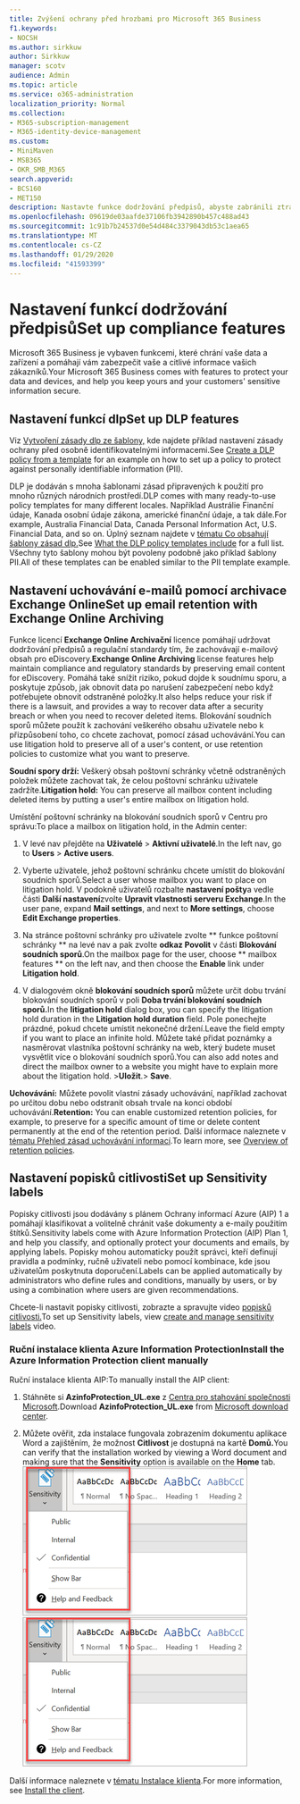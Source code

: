 ```yaml
---
title: Zvýšení ochrany před hrozbami pro Microsoft 365 Business
f1.keywords:
- NOCSH
ms.author: sirkkuw
author: Sirkkuw
manager: scotv
audience: Admin
ms.topic: article
ms.service: o365-administration
localization_priority: Normal
ms.collection:
- M365-subscription-management
- M365-identity-device-management
ms.custom:
- MiniMaven
- MSB365
- OKR_SMB_M365
search.appverid:
- BCS160
- MET150
description: Nastavte funkce dodržování předpisů, abyste zabránili ztrátě dat a popisek citlivých dat.
ms.openlocfilehash: 09619de03aafde37106fb3942890b457c488ad43
ms.sourcegitcommit: 1c91b7b24537d0e54d484c3379043db53c1aea65
ms.translationtype: MT
ms.contentlocale: cs-CZ
ms.lasthandoff: 01/29/2020
ms.locfileid: "41593399"
---
```

# <a name="set-up-compliance-features"></a><span data-ttu-id="1c954-103">Nastavení funkcí dodržování předpisů</span><span class="sxs-lookup"><span data-stu-id="1c954-103">Set up compliance features</span></span>

<span data-ttu-id="1c954-104">Microsoft 365 Business je vybaven funkcemi, které chrání vaše data a zařízení a pomáhají vám zabezpečit vaše a citlivé informace vašich zákazníků.</span><span class="sxs-lookup"><span data-stu-id="1c954-104">Your Microsoft 365 Business comes with features to protect your data and devices, and help you keep yours and your customers' sensitive information secure.</span></span>

## <a name="set-up-dlp-features"></a><span data-ttu-id="1c954-105">Nastavení funkcí dlp</span><span class="sxs-lookup"><span data-stu-id="1c954-105">Set up DLP features</span></span>

<span data-ttu-id="1c954-106">Viz [Vytvoření zásady dlp ze šablony,](https://support.office.com/article/59414438-99f5-488b-975c-5023f2254369) kde najdete příklad nastavení zásady ochrany před osobně identifikovatelnými informacemi.</span><span class="sxs-lookup"><span data-stu-id="1c954-106">See [Create a DLP policy from a template](https://support.office.com/article/59414438-99f5-488b-975c-5023f2254369) for an example on how to set up a policy to protect against personally identifiable information (PII).</span></span> 
  
<span data-ttu-id="1c954-107">DLP je dodáván s mnoha šablonami zásad připravených k použití pro mnoho různých národních prostředí.</span><span class="sxs-lookup"><span data-stu-id="1c954-107">DLP comes with many ready-to-use policy templates for many different locales.</span></span> <span data-ttu-id="1c954-108">Například Austrálie Finanční údaje, Kanada osobní údaje zákona, americké finanční údaje, a tak dále.</span><span class="sxs-lookup"><span data-stu-id="1c954-108">For example, Australia Financial Data, Canada Personal Information Act, U.S. Financial Data, and so on.</span></span> <span data-ttu-id="1c954-109">Úplný seznam najdete v [tématu Co obsahují šablony zásad dlp.](https://support.office.com/article/c2e588d3-8f4f-4937-a286-8c399f28953a)</span><span class="sxs-lookup"><span data-stu-id="1c954-109">See [What the DLP policy templates include](https://support.office.com/article/c2e588d3-8f4f-4937-a286-8c399f28953a) for a full list.</span></span> <span data-ttu-id="1c954-110">Všechny tyto šablony mohou být povoleny podobně jako příklad šablony PII.</span><span class="sxs-lookup"><span data-stu-id="1c954-110">All of these templates can be enabled similar to the PII template example.</span></span> 
  
## <a name="set-up-email-retention-with-exchange-online-archiving"></a><span data-ttu-id="1c954-111">Nastavení uchovávání e-mailů pomocí archivace Exchange Online</span><span class="sxs-lookup"><span data-stu-id="1c954-111">Set up email retention with Exchange Online Archiving</span></span>

 <span data-ttu-id="1c954-112">Funkce licencí **Exchange Online Archivační** licence pomáhají udržovat dodržování předpisů a regulační standardy tím, že zachovávají e-mailový obsah pro eDiscovery.</span><span class="sxs-lookup"><span data-stu-id="1c954-112">**Exchange Online Archiving** license features help maintain compliance and regulatory standards by preserving email content for eDiscovery.</span></span> <span data-ttu-id="1c954-113">Pomáhá také snížit riziko, pokud dojde k soudnímu sporu, a poskytuje způsob, jak obnovit data po narušení zabezpečení nebo když potřebujete obnovit odstraněné položky.</span><span class="sxs-lookup"><span data-stu-id="1c954-113">It also helps reduce your risk if there is a lawsuit, and provides a way to recover data after a security breach or when you need to recover deleted items.</span></span> <span data-ttu-id="1c954-114">Blokování soudních sporů můžete použít k zachování veškerého obsahu uživatele nebo k přizpůsobení toho, co chcete zachovat, pomocí zásad uchovávání.</span><span class="sxs-lookup"><span data-stu-id="1c954-114">You can use litigation hold to preserve all of a user's content, or use retention policies to customize what you want to preserve.</span></span>
  
<span data-ttu-id="1c954-115">**Soudní spory drží:** Veškerý obsah poštovní schránky včetně odstraněných položek můžete zachovat tak, že celou poštovní schránku uživatele zadržíte.</span><span class="sxs-lookup"><span data-stu-id="1c954-115">**Litigation hold:** You can preserve all mailbox content including deleted items by putting a user's entire mailbox on litigation hold.</span></span> 
    
<span data-ttu-id="1c954-116">Umístění poštovní schránky na blokování soudních sporů v Centru pro správu:</span><span class="sxs-lookup"><span data-stu-id="1c954-116">To place a mailbox on litigation hold, in the Admin center:</span></span>
    
1. <span data-ttu-id="1c954-117">V levé nav přejděte na **Uživatelé** \> **Aktivní uživatelé**.</span><span class="sxs-lookup"><span data-stu-id="1c954-117">In the left nav, go to **Users** \> **Active users**.</span></span>
    
2. <span data-ttu-id="1c954-118">Vyberte uživatele, jehož poštovní schránku chcete umístit do blokování soudních sporů.</span><span class="sxs-lookup"><span data-stu-id="1c954-118">Select a user whose mailbox you want to place on litigation hold.</span></span> <span data-ttu-id="1c954-119">V podokně uživatelů rozbalte **nastavení pošty**a vedle části **Další nastavení**zvolte **Upravit vlastnosti serveru Exchange**.</span><span class="sxs-lookup"><span data-stu-id="1c954-119">In the user pane, expand **Mail settings**, and next to **More settings**, choose **Edit Exchange properties**.</span></span>
    
3. <span data-ttu-id="1c954-120">Na stránce poštovní schránky pro uživatele zvolte \*\* funkce poštovní schránky \*\* na levé nav a pak zvolte **odkaz Povolit** v části **Blokování soudních sporů**.</span><span class="sxs-lookup"><span data-stu-id="1c954-120">On the mailbox page for the user, choose \*\* mailbox features \*\* on the left nav, and then choose the **Enable** link under **Litigation hold**.</span></span>
    
4. <span data-ttu-id="1c954-121">V dialogovém okně **blokování soudních sporů** můžete určit dobu trvání blokování soudních sporů v poli **Doba trvání blokování soudních sporů.**</span><span class="sxs-lookup"><span data-stu-id="1c954-121">In the **litigation hold** dialog box, you can specify the litigation hold duration in the **Litigation hold duration** field.</span></span> <span data-ttu-id="1c954-122">Pole ponechejte prázdné, pokud chcete umístit nekonečné držení.</span><span class="sxs-lookup"><span data-stu-id="1c954-122">Leave the field empty if you want to place an infinite hold.</span></span> <span data-ttu-id="1c954-123">Můžete také přidat poznámky a nasměrovat vlastníka poštovní schránky na web, který budete muset vysvětlit více o blokování soudních sporů.</span><span class="sxs-lookup"><span data-stu-id="1c954-123">You can also add notes and direct the mailbox owner to a website you might have to explain more about the litigation hold.</span></span> <span data-ttu-id="1c954-124">\>**Uložit**.</span><span class="sxs-lookup"><span data-stu-id="1c954-124">\> **Save**.</span></span>
    
<span data-ttu-id="1c954-125">**Uchovávání:** Můžete povolit vlastní zásady uchovávání, například zachovat po určitou dobu nebo odstranit obsah trvale na konci období uchovávání.</span><span class="sxs-lookup"><span data-stu-id="1c954-125">**Retention:** You can enable customized retention policies, for example, to preserve for a specific amount of time or delete content permanently at the end of the retention period.</span></span> <span data-ttu-id="1c954-126">Další informace naleznete v [tématu Přehled zásad uchovávání informací](https://support.office.com/article/5e377752-700d-4870-9b6d-12bfc12d2423).</span><span class="sxs-lookup"><span data-stu-id="1c954-126">To learn more, see [Overview of retention policies](https://support.office.com/article/5e377752-700d-4870-9b6d-12bfc12d2423).</span></span>

## <a name="set-up-sensitivity-labels"></a><span data-ttu-id="1c954-127">Nastavení popisků citlivosti</span><span class="sxs-lookup"><span data-stu-id="1c954-127">Set up Sensitivity labels</span></span>

<span data-ttu-id="1c954-128">Popisky citlivosti jsou dodávány s plánem Ochrany informací Azure (AIP) 1 a pomáhají klasifikovat a volitelně chránit vaše dokumenty a e-maily použitím štítků.</span><span class="sxs-lookup"><span data-stu-id="1c954-128">Sensitivity labels come with Azure Information Protection (AIP) Plan 1, and help you classify, and optionally protect your documents and emails, by applying labels.</span></span> <span data-ttu-id="1c954-129">Popisky mohou automaticky použít správci, kteří definují pravidla a podmínky, ručně uživateli nebo pomocí kombinace, kde jsou uživatelům poskytnuta doporučení.</span><span class="sxs-lookup"><span data-stu-id="1c954-129">Labels can be applied automatically by administrators who define rules and conditions, manually by users, or by using a combination where users are given recommendations.</span></span>

<span data-ttu-id="1c954-130">Chcete-li nastavit popisky citlivosti, zobrazte a spravujte video [popisků citlivosti.](https://support.office.com/article/2fb96b54-7dd2-4f0c-ac8d-170790d4b8b9)</span><span class="sxs-lookup"><span data-stu-id="1c954-130">To set up Sensitivity labels, view [create and manage sensitivity labels](https://support.office.com/article/2fb96b54-7dd2-4f0c-ac8d-170790d4b8b9) video.</span></span>



### <a name="install-the-azure-information-protection-client-manually"></a><span data-ttu-id="1c954-131">Ruční instalace klienta Azure Information Protection</span><span class="sxs-lookup"><span data-stu-id="1c954-131">Install the Azure Information Protection client manually</span></span>

<span data-ttu-id="1c954-132">Ruční instalace klienta AIP:</span><span class="sxs-lookup"><span data-stu-id="1c954-132">To manually install the AIP client:</span></span>

1. <span data-ttu-id="1c954-133">Stáhněte si **AzinfoProtection_UL.exe** z [Centra pro stahování společnosti Microsoft](https://www.microsoft.com/download/details.aspx?id=53018).</span><span class="sxs-lookup"><span data-stu-id="1c954-133">Download **AzinfoProtection_UL.exe** from [Microsoft download center](https://www.microsoft.com/download/details.aspx?id=53018).</span></span>
 
2. <span data-ttu-id="1c954-134">Můžete ověřit, zda instalace fungovala zobrazením dokumentu aplikace Word a zajištěním, že možnost **Citlivost** je dostupná na kartě **Domů.**</span><span class="sxs-lookup"><span data-stu-id="1c954-134">You can verify that the installation worked by viewing a Word document and making sure that the **Sensitivity** option is available on the **Home** tab.</span></span>
<br/><span data-ttu-id="1c954-135">![Rozevírací zpráva karta Ochrana v dokumentu aplikace Word](media/word-sensitivity.png)</span><span class="sxs-lookup"><span data-stu-id="1c954-135">![Protection tab drop-down in a Word document.](media/word-sensitivity.png)</span></span>

<span data-ttu-id="1c954-136">Další informace naleznete v [tématu Instalace klienta](https://docs.microsoft.com/azure/information-protection/infoprotect-tutorial-step3).</span><span class="sxs-lookup"><span data-stu-id="1c954-136">For more information, see [Install the client](https://docs.microsoft.com/azure/information-protection/infoprotect-tutorial-step3).</span></span>
